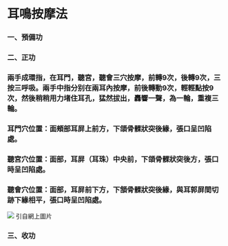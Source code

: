 # 耳鳴按摩法

### 一、預備功
### 二、正功
### 兩手成環指，在耳門，聽宮，聽會三穴按摩，前轉9次，後轉9次，三按三呼吸。兩手中指分别在兩耳內按摩，前後轉動9次，輕輕點按9次，然後稍稍用力堵住耳孔，猛然拔出，轟響一聲，為一輪，重複三輪。  
### 耳門穴位置：面頰部耳屏上前方，下頜骨髁狀突後緣，張口呈凹陷處。
### 聽宮穴位置：面部，耳屏（耳珠）中央前，下頜骨髁狀突後方，張口時呈凹陷處。
### 聽會穴位置：面部，耳屏前下方，下頷骨髁狀突後緣，與耳郭屏間切跡下緣相平，張口時呈凹陷處。
![](https://raw.githubusercontent.com/guolinqigong/guolinqigong.github.io/main/image/ear.jpg) 引自網上圖片
### 三、收功


